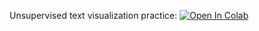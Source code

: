 Unsupervised text visualization practice:
[![Open In Colab](https://colab.research.google.com/assets/colab-badge.svg)](https://colab.research.google.com/github/girafe-ai/madmo-basic/blob/madmo-basic-21-11/12_unsupervised/day12_dealing_with_word_embeddings__with_answers.ipynb)